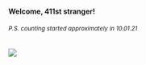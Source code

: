 #### Welcome, 411st stranger!

###### <sup>P.S. counting started approximately in 10.01.21</sup>

<img src="https://kraftwerk28.pp.ua/vcnt.png"></img>
